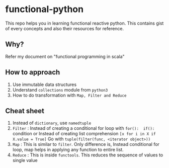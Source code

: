 # functional-python
This repo helps you in learning functional reactive python. This contains gist of every concepts and also their resources for reference.

## Why? 
Refer my document on "functional programming in scala"

## How to approach
1. Use immutable data structures 
2. Understand `collections` module from `python3`
3. How to do transformation with `Map, Filter and Reduce` 
 
## Cheat sheet
1. Instead of `dictionary`, use `namedtuple`
2. `Filter` : Instead of creating a conditional for loop with `for():  if():` condition or
    Instead of creating list comprehension `[x for i in X if X.value = True]` 
    Go with `tuple(filter(func, <iterator object>))`
3. `Map` :  This is similar to `filter`. Only difference is, Instead conditional for loop, 
    map helps in applying any function to entire list. 
4. `Reduce` : This is inside `functools`. This reduces the sequence of values to single value
     
